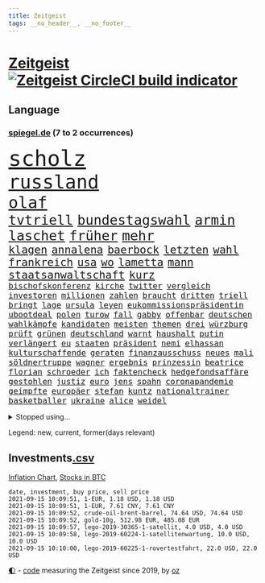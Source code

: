 ```yaml
---
title: Zeitgeist
tags: __no_header__, __no_footer__
---
```


# [Zeitgeist](https://oliz.io/zeitgeist/) [![Zeitgeist CircleCI build indicator](https://circleci.com/gh/ooz/zeitgeist.svg?style=shield)](https://circleci.com/gh/ooz/zeitgeist)

## Language

<h3><a href="https://www.spiegel.de" target="_blank">spiegel.de</a> (7 to 2 occurrences)</h3>
<p style="font-family:monospace">
<span style="font-size:32pt"><a href="news_links.html#scholz" class="current">scholz</a></span>
<br>
<span style="font-size:28pt"><a href="news_links.html#russland" class="current">russland</a></span>
<br>
<span style="font-size:24pt"><a href="news_links.html#olaf" class="current">olaf</a></span>
<br>
<span style="font-size:20pt"><a href="news_links.html#tvtriell" class="current">tvtriell</a></span>
<span style="font-size:20pt"><a href="news_links.html#bundestagswahl" class="current">bundestagswahl</a></span>
<span style="font-size:20pt"><a href="news_links.html#armin" class="current">armin</a></span>
<span style="font-size:20pt"><a href="news_links.html#laschet" class="current">laschet</a></span>
<span style="font-size:20pt"><a href="news_links.html#früher" class="current">früher</a></span>
<span style="font-size:20pt"><a href="news_links.html#mehr" class="current">mehr</a></span>
<br>
<span style="font-size:16pt"><a href="news_links.html#klagen" class="current">klagen</a></span>
<span style="font-size:16pt"><a href="news_links.html#annalena" class="current">annalena</a></span>
<span style="font-size:16pt"><a href="news_links.html#baerbock" class="current">baerbock</a></span>
<span style="font-size:16pt"><a href="news_links.html#letzten" class="current">letzten</a></span>
<span style="font-size:16pt"><a href="news_links.html#wahl" class="current">wahl</a></span>
<span style="font-size:16pt"><a href="news_links.html#frankreich" class="current">frankreich</a></span>
<span style="font-size:16pt"><a href="news_links.html#usa" class="current">usa</a></span>
<span style="font-size:16pt"><a href="news_links.html#wo" class="current">wo</a></span>
<span style="font-size:16pt"><a href="news_links.html#lametta" class="new">lametta</a></span>
<span style="font-size:16pt"><a href="news_links.html#mann" class="current">mann</a></span>
<span style="font-size:16pt"><a href="news_links.html#staatsanwaltschaft" class="current">staatsanwaltschaft</a></span>
<span style="font-size:16pt"><a href="news_links.html#kurz" class="current">kurz</a></span>
<br>
<span style="font-size:12pt"><a href="news_links.html#bischofskonferenz" class="current">bischofskonferenz</a></span>
<span style="font-size:12pt"><a href="news_links.html#kirche" class="current">kirche</a></span>
<span style="font-size:12pt"><a href="news_links.html#twitter" class="current">twitter</a></span>
<span style="font-size:12pt"><a href="news_links.html#vergleich" class="current">vergleich</a></span>
<span style="font-size:12pt"><a href="news_links.html#investoren" class="current">investoren</a></span>
<span style="font-size:12pt"><a href="news_links.html#millionen" class="current">millionen</a></span>
<span style="font-size:12pt"><a href="news_links.html#zahlen" class="current">zahlen</a></span>
<span style="font-size:12pt"><a href="news_links.html#braucht" class="current">braucht</a></span>
<span style="font-size:12pt"><a href="news_links.html#dritten" class="current">dritten</a></span>
<span style="font-size:12pt"><a href="news_links.html#triell" class="current">triell</a></span>
<span style="font-size:12pt"><a href="news_links.html#bringt" class="current">bringt</a></span>
<span style="font-size:12pt"><a href="news_links.html#lage" class="current">lage</a></span>
<span style="font-size:12pt"><a href="news_links.html#ursula" class="current">ursula</a></span>
<span style="font-size:12pt"><a href="news_links.html#leyen" class="current">leyen</a></span>
<span style="font-size:12pt"><a href="news_links.html#eukommissionspräsidentin" class="new">eukommissionspräsidentin</a></span>
<span style="font-size:12pt"><a href="news_links.html#ubootdeal" class="new">ubootdeal</a></span>
<span style="font-size:12pt"><a href="news_links.html#polen" class="current">polen</a></span>
<span style="font-size:12pt"><a href="news_links.html#turow" class="new">turow</a></span>
<span style="font-size:12pt"><a href="news_links.html#fall" class="current">fall</a></span>
<span style="font-size:12pt"><a href="news_links.html#gabby" class="new">gabby</a></span>
<span style="font-size:12pt"><a href="news_links.html#offenbar" class="current">offenbar</a></span>
<span style="font-size:12pt"><a href="news_links.html#deutschen" class="current">deutschen</a></span>
<span style="font-size:12pt"><a href="news_links.html#wahlkämpfe" class="current">wahlkämpfe</a></span>
<span style="font-size:12pt"><a href="news_links.html#kandidaten" class="current">kandidaten</a></span>
<span style="font-size:12pt"><a href="news_links.html#meisten" class="current">meisten</a></span>
<span style="font-size:12pt"><a href="news_links.html#themen" class="current">themen</a></span>
<span style="font-size:12pt"><a href="news_links.html#drei" class="current">drei</a></span>
<span style="font-size:12pt"><a href="news_links.html#würzburg" class="current">würzburg</a></span>
<span style="font-size:12pt"><a href="news_links.html#prüft" class="current">prüft</a></span>
<span style="font-size:12pt"><a href="news_links.html#grünen" class="current">grünen</a></span>
<span style="font-size:12pt"><a href="news_links.html#deutschland" class="current">deutschland</a></span>
<span style="font-size:12pt"><a href="news_links.html#warnt" class="current">warnt</a></span>
<span style="font-size:12pt"><a href="news_links.html#haushalt" class="current">haushalt</a></span>
<span style="font-size:12pt"><a href="news_links.html#putin" class="current">putin</a></span>
<span style="font-size:12pt"><a href="news_links.html#verlängert" class="current">verlängert</a></span>
<span style="font-size:12pt"><a href="news_links.html#eu" class="current">eu</a></span>
<span style="font-size:12pt"><a href="news_links.html#staaten" class="current">staaten</a></span>
<span style="font-size:12pt"><a href="news_links.html#präsident" class="current">präsident</a></span>
<span style="font-size:12pt"><a href="news_links.html#nemi" class="new">nemi</a></span>
<span style="font-size:12pt"><a href="news_links.html#elhassan" class="new">elhassan</a></span>
<span style="font-size:12pt"><a href="news_links.html#kulturschaffende" class="new">kulturschaffende</a></span>
<span style="font-size:12pt"><a href="news_links.html#geraten" class="current">geraten</a></span>
<span style="font-size:12pt"><a href="news_links.html#finanzausschuss" class="new">finanzausschuss</a></span>
<span style="font-size:12pt"><a href="news_links.html#neues" class="current">neues</a></span>
<span style="font-size:12pt"><a href="news_links.html#mali" class="current">mali</a></span>
<span style="font-size:12pt"><a href="news_links.html#söldnertruppe" class="new">söldnertruppe</a></span>
<span style="font-size:12pt"><a href="news_links.html#wagner" class="current">wagner</a></span>
<span style="font-size:12pt"><a href="news_links.html#ergebnis" class="current">ergebnis</a></span>
<span style="font-size:12pt"><a href="news_links.html#prinzessin" class="current">prinzessin</a></span>
<span style="font-size:12pt"><a href="news_links.html#beatrice" class="new">beatrice</a></span>
<span style="font-size:12pt"><a href="news_links.html#florian" class="current">florian</a></span>
<span style="font-size:12pt"><a href="news_links.html#schroeder" class="new">schroeder</a></span>
<span style="font-size:12pt"><a href="news_links.html#ich" class="current">ich</a></span>
<span style="font-size:12pt"><a href="news_links.html#faktencheck" class="current">faktencheck</a></span>
<span style="font-size:12pt"><a href="news_links.html#hedgefondsaffäre" class="new">hedgefondsaffäre</a></span>
<span style="font-size:12pt"><a href="news_links.html#gestohlen" class="current">gestohlen</a></span>
<span style="font-size:12pt"><a href="news_links.html#justiz" class="current">justiz</a></span>
<span style="font-size:12pt"><a href="news_links.html#euro" class="current">euro</a></span>
<span style="font-size:12pt"><a href="news_links.html#jens" class="current">jens</a></span>
<span style="font-size:12pt"><a href="news_links.html#spahn" class="current">spahn</a></span>
<span style="font-size:12pt"><a href="news_links.html#coronapandemie" class="current">coronapandemie</a></span>
<span style="font-size:12pt"><a href="news_links.html#geimpfte" class="current">geimpfte</a></span>
<span style="font-size:12pt"><a href="news_links.html#europäer" class="current">europäer</a></span>
<span style="font-size:12pt"><a href="news_links.html#stefan" class="current">stefan</a></span>
<span style="font-size:12pt"><a href="news_links.html#kuntz" class="current">kuntz</a></span>
<span style="font-size:12pt"><a href="news_links.html#nationaltrainer" class="current">nationaltrainer</a></span>
<span style="font-size:12pt"><a href="news_links.html#basketballer" class="current">basketballer</a></span>
<span style="font-size:12pt"><a href="news_links.html#ukraine" class="current">ukraine</a></span>
<span style="font-size:12pt"><a href="news_links.html#alice" class="current">alice</a></span>
<span style="font-size:12pt"><a href="news_links.html#weidel" class="current">weidel</a></span>
</p>
<details>
<summary>Stopped using...</summary>
<p class="former" style="font-size:12pt">
handeln(333) strafmaßnahmen(333) strand(333) arbeitete(332) erneuter(332) gehackt(332) and(331) aufnahmen(331) minderheit(331) passanten(331) akt(330) ankommt(330) ber(330) beschleunigen(330) breit(330) größtes(330) material(330) prüfung(330) sonne(330) teheran(330) verfilmt(330) verschiedene(330) vielerorts(330) zug(330) zuversicht(330) äußern(330) abends(329) bekannte(329) elfmeter(329) flieht(329) geschaffen(329) gewaltsam(329) ikone(329) kandidat(329) kritische(329) lukaschenkos(329) mainz(329) profi(329) subventionen(329) ärzten(329) 2024(328) alex(328) angemessen(328) angespannt(328) bezeichnet(328) ehren(328) eingestuft(328) entwurf(328) erziehung(328) flüchtlingscamp(328) kündigen(328) oberbürgermeister(328) pannen(328) richten(328) tobt(328) umso(328) versagt(328) wege(328) aktuell(327) andré(327) coronafällen(327) ecuador(327) erteilt(327) genannt(327) roboter(327) schwedische(327) seltener(327) tatverdächtige(327) terrormiliz(327) ulm(327) ausstieg(326) coronaausbruch(326) erinnerungen(326) gewaltig(326) innenministerium(326) irgendwann(326) kurve(326) lagern(326) nachfolgerin(326) nachruf(326) teslachef(326) verdiente(326) übergriffe(326) for(325) forderte(325) geheimnis(325) gesundheitlichen(325) herkunft(325) islamistischen(325) kauf(325) konflikte(325) miteinander(325) schwersten(325) steigender(325) stoppt(325) streicht(325) verbreitet(325) verstöße(325) abgang(324) aktien(324) besetzung(324) dosen(324) ertragen(324) gemeinden(324) norbert(324) rafael(324) republikanische(324) ring(324) schließlich(324) treibt(324) zeitalter(324) amtszeit(323) bundestags(323) coronaimpfstoffe(323) gehalt(323) gerhard(323) haltung(323) influencer(323) internen(323) locken(323) nadal(323) verlängern(323) villa(323) weitergeht(323) 7(322) absturz(322) auslöser(322) bundesligavorschau(322) entwickelt(322) fanexperten(322) geteilt(322) herausforderer(322) juni(322) lastwagen(322) massiven(322) mauer(322) mütter(322) normalen(322) opfers(322) power(322) tippen(322) toren(322) verspielt(322) weitergegeben(322) zahlung(322) besserung(321) daraufhin(321) herdenimmunität(321) kriterien(321) mitgeteilt(321) thailand(321) vorm(321) zwingt(321) aufklären(320) bad(320) kippen(320) kochen(320) lagen(320) sports(320) standen(320) veröffentlichte(320) werbung(320) 29(319) bestes(319) bus(319) erschweren(319) freundschaft(319) katastrophale(319) nachspiel(319) offizielle(319) profitierte(319) streitkräfte(319) wolf(319) 48(318) ermordeten(318) milde(318) nicola(318) pünktlich(318) rechtlich(318) roger(318) schriftstellerin(318) sendet(318) überlebende(318) arbeitsminister(317) autoindustrie(317) beteiligung(317) doktorarbeit(317) franzose(317) hürden(317) längere(317) thiem(317) vaters(317) venezuela(317) wehrte(317) befreit(316) beschließen(316) game(316) symptome(316) usschauspielerin(316) 27(315) abgehört(315) brite(315) einreise(315) konjunktur(315) möglichst(315) schlimmste(315) schwerem(315) terroristischen(315) verurteilen(315) 32jährige(314) erfunden(314) freiwillige(314) kevin(314) zeugin(314) auslösen(313) ewig(313) feld(313) organisiert(313) todesopfer(313) emissionen(312) federer(312) geschieht(312) goldenen(312) hotels(312) signalisiert(312) stiegen(312) verzweifelten(312) wahlrechtsreform(312) wiederholen(312) überstanden(312) coronatests(311) datenanalyse(311) erfinder(311) erweitert(311) fit(311) half(311) luca(311) patient(311) schief(311) schloss(311) baustelle(310) belege(310) motiv(310) olympische(310) psychische(310) zurückhaltend(310) besitz(309) eingreifen(309) halb(309) motor(309) nachgewiesen(309) privat(309) abouchaker(308) arafat(308) strände(308) text(308) bedingt(307) beschossen(307) brechen(307) spüren(307) tvserie(307) zigaretten(307) auflagen(306) falscher(306) höhen(306) premierministers(306) reichsten(306) tiefen(306) gästen(305) konsum(305) näher(305) 54(304) diversität(304) finnland(304) mülheim(304) auffällig(303) begangen(303) brennt(303) erkranken(303) genehmigt(303) sachsens(303) empfehlung(302) letztes(302) orten(302) parallelen(302) prinzip(302) reduzieren(302) fürth(301) greuther(301) legende(301) nationalteam(301) popstar(301) sturgeon(301) sydney(301) wusste(301) überfahren(301) america(300) bundesverfassungsgericht(300) fehlern(300) jeff(300) pfund(300) schockiert(300) natürlich(299) präsenz(299) stress(299) janine(298) ministerien(298) vermeintlich(298) chats(297) dachten(297) wrack(297) wölfe(297) explodierte(295) unterschrieben(295) wohnort(295) fortsetzung(294) französischer(294) rutschte(294) training(294) wütende(294) dreieinhalb(293) herausfinden(293) hinterlässt(292) flächen(291) künstliche(291) teilt(291) unmittelbar(291) fusion(290) gerichte(290) bedienen(289) coronaeinschränkungen(289) jadon(289) lebensgefährlich(289) mutation(289) trauma(289) vertagt(289) tyson(288) wertvolle(288) einblick(287) schmerz(287) smartphones(287) kanal(286) seuche(285) bezos(284) gehabt(284) feierten(283) gelegen(283) lehrkräfte(283) a7(281) guatemala(281) identität(281) bruno(280) kriegsverbrechen(280) staatlichen(280) totschlags(280) anfühlt(279) bundesverfassungsgerichts(279) divers(279) hongkongs(279) jason(278) personalie(277) rechtskräftig(277) unterstützte(277) prägte(275) unicef(274) spionage(273) drohne(272) vermisster(271) schusswechsel(266) popsängerin(264) protestierende(263) sancho(262) impfzentren(261) boomt(260) flüchteten(260) last(260) 32jährigen(259) querdenkern(259) beharrt(258) erben(257) bundesagentur(256) prominenter(256) ausweg(255) klares(255) berührt(253) helmut(253) merklich(252) sachen(251) spitzengespräch(249) hackern(248) coronamutation(243) spione(243) einsatzkräften(242) ereignet(242) gefährdete(242) aussetzen(241) uskapitol(241) londons(240) marie(239) motivation(238) spritze(237) befanden(236) singt(234) wissler(233) absetzen(231) stationiert(231) israelis(230) nachrichtenagentur(230) schlüssel(230) verstoß(229) irgendwie(228) lieferketten(226) enkel(222) jagt(222) räumte(222) höhenflug(221) glücklicher(220) testpflicht(219) englischer(217) sehe(217) diagnose(216) schwimmer(216) 750(215) franken(214) behält(213) pommes(213) verheißt(213) geheimen(211) verleumdung(210) horten(208) camper(203) großstadt(203) student(203) sylt(203) überragenden(203) ostdeutsche(202) bekannter(201) winzer(200) falschaussagen(199) radio(199) hilton(198) passagier(198) belästigt(195) finanzamt(194) hubert(194) teuersten(194) bahnverkehr(193) plagen(193) seen(193) aufgebrochen(192) inszenierte(190) kryptowährungen(190) repressionen(190) übergangsregierung(190) herren(188) konkreter(188) helikopter(186) medaille(186) solidarisieren(185) staatsfernsehen(185) dom(184) geschäftsmodell(184) recherche(184) stamm(183) millionenstrafe(182) egoismus(181) palästinensern(181) relevant(181) beschwert(180) bürgerrechtler(178) sonnigen(178) emilia(175) verruf(175) verletzter(174) fähigkeit(173) missbrauchsvorwürfen(173) email(172) schwerin(171) alben(170) auswirkt(170) begleitete(170) paaren(170) bundeswehrsoldat(169) teilnehmenden(169) wildnis(169) bestsellerautor(168) pilotprojekt(168) tierschützer(167) südwesten(164) geheiratet(163) bälle(161) untermauert(161) impfpässe(160) steuerzahler(158) gerd(157) übersehen(157) gesetzlich(155) 22jähriger(154) erklärungsnot(153) kartellamt(153) rumänien(152) gastgewerbe(151) raymond(150) draht(149) wochenrückblick(147) reis(146) erspart(145) forciert(145) belegschaft(144) gespült(144) reisenden(143) überführt(143) verlag(141) thrones(140) stammspieler(139) anbau(138) sozialwohnungen(138) dmx(137) labourpartei(136) natogeneralsekretär(136) airline(134) pyrotechnik(134) berlinneukölln(133) ozean(133) aussteigen(131) erstimpfungen(131) höchster(131) testspiel(130) fußballstar(128) steinzeit(128) android(127) eiltempo(124) linda(124) reichtum(124) schossen(124) willkommen(124) erobern(123) ökopartei(122) forschungsinstituts(121) vertraut(119) langjährigen(117) übereilt(117) close(116) gesprächsbereitschaft(116) bestritt(115) zerschlug(115) galeria(114) japanischen(114) karstadt(114) kaufhof(114) momentan(113) mundnasenschutz(113) spritzte(113) überflüssig(113) trier(112) verkündete(112) weh(112) blue(111) origin(111) euausland(110) jugendärzte(110) übten(110) 1953(109) rekonstruktion(109) spitzenkandidatur(109) grünenkandidatin(107) schwerfällt(107) 32jähriger(106) anfangs(106) badeunfall(106) life(106) pumpt(106) sommerferien(106) blues(105) hingelegt(105) rechtsterroristin(105) 83(103) geknackt(103) hackerangriffs(103) manta(103) 18jährigen(101) akzeptabel(101) festnehmen(101) mangelwirtschaft(100) versperrt(100) zurückzukehren(100) benötigten(99) mögliches(99) steuerflucht(99) vorurteilen(99) 21jährige(98) erpresst(98) polizeikontrolle(98) sensible(98) tennisstar(98) plastik(97) 22jährigen(96) bildungsminister(96) eigner(96) elternteil(96) gegend(96) vorgedrungen(96) impfangebot(95) japaner(95) akzeptieren(94) kohlekraftwerke(94) ständigen(94) mallorcas(93) profiklubs(92) ceuta(91) exklave(91) seifert(91) sohns(91) thriller(91) zurückschicken(91) dauerproblem(90) fußballklub(90) lastwagenfahrer(90) zwanzig(90) entsprechendes(89) sportgericht(89) videoaufnahmen(89) anhaltende(88) bundesaußenminister(88) draxler(88) niedergestochen(88) vorgang(88) älterer(88) abschneiden(87) bombendrohung(87) eingenommen(87) ernsten(87) rick(87) dänemarks(86) eingewechselt(86) formel1rennen(86) g7staaten(86) geschehnisse(86) malis(86) bayerncoach(85) bedingungsloses(85) flohen(85) grundeinkommen(85) impfskeptiker(85) kontern(85) menschenmenge(85) nrwcdu(85) hisbollahchef(84) pedro(84) rettungsarbeiten(84) bezahlten(83) bitteren(83) heißer(83) linkenbundestagsabgeordnete(83) rasenmäher(83) unterstellt(83) zugriff(83) french(82) pressekonferenzen(82) testzentren(82) fassung(81) laune(81) mister(81) offizieller(81) ausbildungsplätze(80) lebe(80) quittung(80) syrern(80) dünner(79) kreuzbandriss(79) morden(79) angeschossen(78) begünstigen(78) amazonasregenwald(77) brentford(77) milliardenbetrag(77) raschen(77) todesurteil(77) träumt(77) carlo(76) drehbücher(76) sowieso(76) ansteckender(75) fehle(75) malaysischen(75) nokia(75) unterlaufen(75) unwettern(75) wim(75) a24(74) jacht(74) kühnert(74) raste(74) scheele(74) ähnliches(74) formiert(73) homophober(73) kleidung(73) parkplatz(73) anhaltender(72) aufatmen(72) befragung(72) bundestrainerin(72) ifoumfrage(72) linkenabgeordneten(72) mitspielt(72) poesie(72) umweltschäden(72) analysieren(71) atommüll(71) aufzunehmen(71) dienste(71) eintrittsalter(71) gewittern(71) hague(71) rufmord(71) stabilität(71) töchter(71) bauern(70) eingemischt(70) furchtbar(70) machtübergabe(70) marktführer(70) schalten(70) wasserknappheit(70) clarke(69) coronaausbrüchen(69) erstattungen(69) rechtsstaatlichkeit(69) biss(68) einstiger(68) epidemischen(68) erhöhte(67) gefährliches(67) militärflugzeug(67) morgens(67) sarajevo(67) topverdiener(67) hilfsgelder(66) schob(66) sek(66) adac(65) begegnungen(65) 16000(64) loszuwerden(64) o(64) sardinien(64) überraschungsteam(64) abzuziehen(63) deutschlandkoalition(63) gefundenen(63) lernfähig(63) lucas(63) diktatoren(62) feldzug(62) präsidium(62) antisemitisch(61) onlineriesen(61) ruckelig(61) schande(61) vereinbarte(61) zuließen(61) befassen(60) erschreckend(60) geschichtepodcast(60) lkwunfall(60) segelflugzeugs(60) 2005(59) depp(59) entstehung(59) liebt(59) müht(59) pogba(59) exministerpräsident(58) freigesprochen(58) helferin(58) historischem(58) hitzewelle(58) mauerbau(58) verhör(58) 70jährigen(57) ki(57) schwulen(57) white(57) ausgerückt(56) fehlendem(56) quarantäneregeln(56) unterrichten(56) usbundesstaats(56) widersacher(56) bekennt(55) besetzten(55) entwicklungsminister(55) erinnerte(55) erwähnt(55) furcht(55) innenministeriums(55) konvoi(55) machbar(55) unerwähnt(55) eröffnen(54) gewalttaten(54) thronfolge(54) 1993(53) ausgabe(53) rezepte(53) seenot(53) bahnfahrer(52) brillierte(52) coronafall(52) hilfsorganisation(52) spears'(52) dschihad(51) kämpften(51) racheakten(51) schwelle(51) startbahn(51) zeitungen(51) 18000(50) at(50) fallschirmspringer(50) australischen(49) bessert(49) gleichgeschlechtliche(49) heftiges(49) stilkritik(49) aktienpakets(48) halterin(48) hitzetote(48) suchtrupps(48) unwetterwarnung(48) 82jährige(47) autozulieferer(47) dark(47) hella(47) phuket(47) thailands(47) aiwanger(46) bamf(46) erahnen(46) erklärt's(46) moskauer(46) traute(46) beschuldigungen(45) festgehalten(45) geldstrafen(45) lebenswerk(45) löschflugzeuge(45) propagandasender(45) rekordzahl(45) rt(45) verbunden(45) ankündigungen(44) baden(44) bestritten(44) dauereinsatz(44) gigafactory(44) klimaschäden(44) milliardenkosten(44) geübt(43) komplizierten(43) lodern(43) vries(43) begegnen(42) bergungsarbeiten(42) drehbuchautor(42) leichenfunde(42) marcus(42) tipp(42) army(41) booten(41) hitzerekord(41) kürzen(41) meeting(41) rekordwert(41) zerwürfnis(41) überflutet(41) förderte(40) marschieren(40) parlamentarischer(40) talibanvormarsch(40) traditionellen(40) überfährt(40) ansteckenden(39) grotian(39) verfehlte(39) bewerfen(38) bezirksamt(38) boykottiert(38) kamtschatka(38) skrupellos(38) zunehmenden(38) 1206(37) 67(37) abschiebungen(37) anderson(37) mountain(37) rette(37) usunternehmen(37) amazongründer(36) brandenburgische(36) errichtung(36) radikalislamisten(36) rasch(36) thiel(36) waschen(36) zentren(36) zuschauende(36) 78jährige(35) karibikstaat(35) karrierecoach(35) landsleute(35) perfekten(35) warnstufe(35) bloggerin(34) duschen(34) evans(34) feuerwehreinsätzen(34) provinzhauptstädte(34) trockenheit(34) unterzugehen(34) versionen(34) zehnte(34) fotografie(33) mitgerissen(33) oberbayern(33) plünderungen(33) legend(32) terrorgruppen(32) archäologen(31) flutwelle(31) halbleitern(31) halfen(31) kurse(31) provinzen(31) unterscheiden(31) vorgezogenen(31) wohnwagen(31) abwärtstrend(30) aufzutreten(30) bloom(30) impfzahlen(30) kräftiges(30) litt(30) drohnenaufnahmen(29) einzelzeitfahren(29) harmlose(29) landeten(29) rauch(29) unbürokratisch(29) warnsystem(29) anstatt(28) bahnkunden(28) durchbrüche(28) garage(28) jahrhundertflut(28) mandat(28) mittels(28) einzusetzen(27) grütters(27) kulturstaatsministerin(27) präsidentenpalast(27) festgelegt(26) notfall(26) rechner(26) rücksichtslos(26) ungenau(26) warenhauskonzern(25) widmen(25) angelo(24) besitzen(24) gebiete(24) immobilienmarkt(24) konzerns(24) positiver(24) schmackhaft(24) umfragewerten(24) ernannt(23) flugplatz(23) nordrheinwestfalens(23) bahnübergang(22) beschützt(22) bestzeit(22) datenbank(22) dörfer(22) schwebt(22) sturzfluten(22) trocknen(22) verbannt(22) cduchefs(21) gründete(21) missbrauchsvorwürfe(21) monika(21) netzwerke(21) polizeischutz(21) soforthilfe(21) trauernden(21) veröffentlichen(21) elfenbeinküste(20) zdfsommerinterview(20) überarbeitet(20) badegast(19) handballer(19) ministerpräsidentenkonferenz(19) silbermedaille(19) vermehren(19) vibrionen(19) abzustoßen(18) afghaninnen(18) patzte(18) populär(18) starttermin(18) ali(17) bedrohungslage(17) anlässlich(16) rückkehrer(16) sportarten(16) abwesenheit(15) bibliothek(15) endlose(15) entlastung(15) erbeutete(15) fields(15) intensive(15) ravensburg(15) rollende(15) ansehen(14) drogeneinfluss(14) hochrisikogebiet(14) händlern(14) vermittelt(14) abitur(13) absoluter(13) aigner(13) funktionen(13) impfangebote(13) insolvenzantragspflicht(13) straßenverkehrsordnung(13) urlauberin(13) 35jähriger(12) antje(12) argwohn(12) autobombe(12) ei(12) hochrangiges(12) schauer(12) diejenigen(11) gräueltaten(11) kargen(11) plante(11) tvansprache(11)
</p>
</details>
<p>Legend: <span class="new">new</span>, <span class="current">current</span>, <span class="former">former(days relevant)</span></p>

## Investments[.csv](investments.csv)

[Inflation Chart](https://inflationchart.com),
[Stocks in BTC](https://stonksinbtc.xyz/)

```
date, investment, buy price, sell price
2021-09-15 10:09:51, 1-EUR, 1.18 USD, 1.18 USD
2021-09-15 10:09:51, 1-EUR, 7.61 CNY, 7.61 CNY
2021-09-15 10:09:52, crude-oil-brent-barrel, 74.64 USD, 74.64 USD
2021-09-15 10:09:52, gold-10g, 512.98 EUR, 485.08 EUR
2021-09-15 10:09:57, lego-2019-30365-1-satellit, 4.0 USD, 4.0 USD
2021-09-15 10:09:58, lego-2019-60224-1-satellitenwartung, 10.0 USD, 10.0 USD
2021-09-15 10:10:00, lego-2019-60225-1-rovertestfahrt, 22.0 USD, 22.0 USD
```

<footer>
<a href="javascript:toggleTheme()" class="nav">🌓</a>
- <a href="https://github.com/ooz/zeitgeist">code</a> measuring the Zeitgeist since 2019, by <a href="https://oliz.io">oz</a>
</footer>
